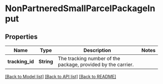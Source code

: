 # NonPartneredSmallParcelPackageInput

## Properties

Name | Type | Description | Notes
------------ | ------------- | ------------- | -------------
**tracking_id** | **String** | The tracking number of the package, provided by the carrier. | 

[[Back to Model list]](../README.md#documentation-for-models) [[Back to API list]](../README.md#documentation-for-api-endpoints) [[Back to README]](../README.md)


